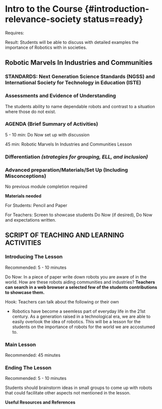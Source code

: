 # Intro to the Course {#introduction-relevance-society status=ready}

<div class='requirements' markdown='1'>

Requires: 

Result:  Students will be able to discuss with detailed examples the importance of Robotics with in societies.

</div>

## Robotic Marvels In Industries and Communities

### STANDARDS: Next Generation Science Standards (NGSS) and International Society for Technology in Education (ISTE)



### Assessments and Evidence of Understanding

The students ability to name dependable robots and contrast to a situation where those do not exist. 

### AGENDA (Brief Summary of Activities)

5 - 10 min: Do Now set up with discussion

45 min: Robotic Marvels In Industries and Communities Lesson

### Differentiation _(strategies for grouping, ELL, and inclusion)_


### Advanced preparation/Materials/Set Up (Including Misconceptions)

No previous module completion required

**Materials needed**

For Students: Pencil and Paper

For Teachers: Screen to showcase students Do Now (if desired), Do Now and expectations written.


## SCRIPT OF TEACHING AND LEARNING ACTIVITIES


### Introducing The Lesson

Recommended: 5 - 10 minutes 

Do Now: In a piece of paper write down robots you are aware of in the world. How are these robots aiding communities and industries? **Teachers can search in a web browser a selected few of the students contributions to showcase them.**

Hook: Teachers can talk about the following or their own
 
- Robotics have become a seemless part of everyday life in the 21st century. As a generation raised in a technological era, we   are able to easily overlook the idea of robotics. This will be a lesson for the students on the importance of robots for the world we are accostumed to. 

### Main Lesson

Recommended: 45 minutes



### Ending The Lesson

Recommended: 5 - 10 minutes

Students should brainstorm ideas in small groups to come up with robots that could facilitate other aspects not mentioned in the lesson.

**Useful Resources and References**
